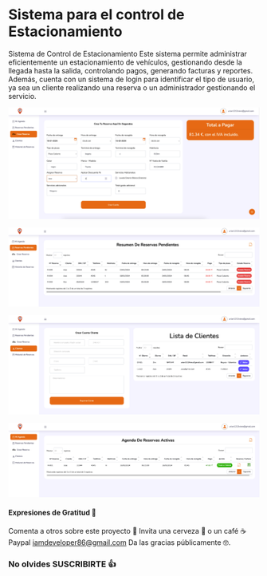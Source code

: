# Sistema para el control de Estacionamiento

Sistema de Control de Estacionamiento
Este sistema permite administrar eficientemente un estacionamiento de vehículos, gestionando desde la llegada hasta la salida, controlando pagos, generando facturas y reportes. Además, cuenta con un sistema de login para identificar el tipo de usuario, ya sea un cliente realizando una reserva o un administrador gestionando el servicio.

![](https://raw.githubusercontent.com/urian121/imagenes-proyectos-github/master/sistema-parking-estacionamiento-urian-viera.png)

![](https://raw.githubusercontent.com/urian121/imagenes-proyectos-github/master/sistema-parking-estacionamiento-urian.png)

![](https://raw.githubusercontent.com/urian121/imagenes-proyectos-github/master/sistema-estacionamiento-urian.png)

![](https://raw.githubusercontent.com/urian121/imagenes-proyectos-github/master/sistema-estacionamiento-urian-viera.png)

#### Expresiones de Gratitud 🎁

Comenta a otros sobre este proyecto 📢
Invita una cerveza 🍺 o un café ☕
Paypal iamdeveloper86@gmail.com
Da las gracias públicamente 🤓.

### No olvides SUSCRIBIRTE 👍
